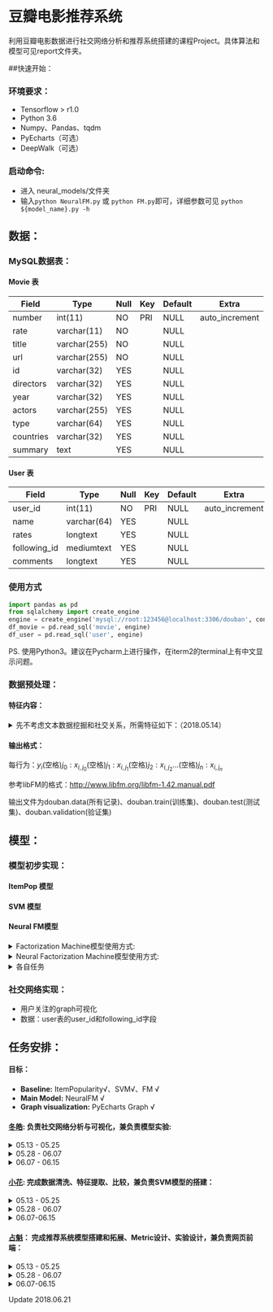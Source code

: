 # 豆瓣电影推荐系统

利用豆瓣电影数据进行社交网络分析和推荐系统搭建的课程Project。具体算法和模型可见report文件夹。



##快速开始：

### 环境要求：

-  Tensorflow > r1.0
-  Python 3.6
-  Numpy、Pandas、tqdm
-  PyEcharts（可选）
-  DeepWalk（可选）

### 启动命令:

-  进入 neural_models/文件夹
-  输入`python NeuralFM.py` 或 `python FM.py`即可，详细参数可见 `python ${model_name}.py -h`



## 数据：

### MySQL数据表：

#### Movie 表
| Field     | Type         | Null | Key  | Default | Extra          |
| --------- | ------------ | ---- | ---- | ------- | -------------- |
| number    | int(11)      | NO   | PRI  | NULL    | auto_increment |
| rate      | varchar(11)  | NO   |      | NULL    |                |
| title     | varchar(255) | NO   |      | NULL    |                |
| url       | varchar(255) | NO   |      | NULL    |                |
| id        | varchar(32)  | YES  |      | NULL    |                |
| directors | varchar(32)  | YES  |      | NULL    |                |
| year      | varchar(32)  | YES  |      | NULL    |                |
| actors    | varchar(255) | YES  |      | NULL    |                |
| type      | varchar(64)  | YES  |      | NULL    |                |
| countries | varchar(32)  | YES  |      | NULL    |                |
| summary   | text         | YES  |      | NULL    |                |
#### User 表

| Field        | Type        | Null | Key  | Default | Extra          |
| ------------ | ----------- | ---- | ---- | ------- | -------------- |
| user_id      | int(11)     | NO   | PRI  | NULL    | auto_increment |
| name         | varchar(64) | YES  |      | NULL    |                |
| rates        | longtext    | YES  |      | NULL    |                |
| following_id | mediumtext  | YES  |      | NULL    |                |
| comments     | longtext    | YES  |      | NULL    |                |

### 使用方式

```python
import pandas as pd
from sqlalchemy import create_engine
engine = create_engine('mysql://root:123456@localhost:3306/douban', convert_unicode=True, encoding='utf-8', connect_args={"charset":"utf8"})
df_movie = pd.read_sql('movie', engine)
df_user = pd.read_sql('user', engine)
```

PS.  使用Python3。建议在Pycharm上进行操作，在iterm2的terminal上有中文显示问题。

### 数据预处理：

#### 特征内容：

<details>
<summary>先不考虑文本数据挖掘和社交关系，所需特征如下：（2018.05.14）</summary>

| =user one hot= | =item one hot= | =user's history rating + item's average rating= | =year= | =type= |
- **user one hot:** user ID 的 one hot 形式，1000维
- **item one hot:** item ID 的 one hot 形式，1000维
- **user's history rating + item's average rating::** 该 user 的历史评分，分数从0-5星(0是没看过)。其中对于该item的评分用item的平均分代替,1000维
- **year:** 该电影放映的年份（如果能够弄到用户看片的年份就最好了）
- **type:** 该 item 所属类别，形式为one hot形式，需要先写个type2index的映射，???维

</details>


#### 输出格式：

每行为：$y_i$(空格)$j_0:x_{i,j_0}$(空格)$j_1:x_{i,j_1}$(空格)$j_2:x_{i,j_2}$...(空格)$j_n:x_{i,j_n}$

参考libFM的格式：http://www.libfm.org/libfm-1.42.manual.pdf

输出文件为douban.data(所有记录)、douban.train(训练集)、douban.test(测试集)、douban.validation(验证集)

## 模型：

### 模型初步实现：

#### ItemPop 模型

#### SVM 模型

#### Neural FM模型

<details>
<summary>Factorization Machine模型使用方式:</summary>

- 模型原理：[Factorization Machines](https://www.csie.ntu.edu.tw/~b97053/paper/Rendle2010FM.pdf)

- 模型使用：

  - 进入 neural_models/文件夹
  - 输入`python FM.py` 即可，详细参数可见 `python FM.py -h`

- 参数调优：

  - 调优方式：

    - 进入 neural_models/bash，新建 .sh 文件，命名规则为 **模型名\_参数名1_参数名2.sh**

    - 举例：新建 FM_lr_bs.sh，输入

      ```shell
      for lr in 0.005 0.01 0.05 0.1 0.5
      do
          for bs in 16 32 64 128 256 512
          do
              CUDA_VISIBLE_DEVICES="-1" python FM.py --lr $lr --batch_size $bs --log_path zhankui --log_on [\'lr\',\'batch_size\'];
          done
      done
      ```

      其中 log_path 是记录文件夹路径，log_on是记录文件夹的命名规则，for循环代表Grid-search范围。

</details>

<details>
<summary>Neural Factorization Machine模型使用方式:</summary>

- 模型原理：[Neural Factorization Machines for Sparse Predictive Analytics ](http://www.comp.nus.edu.sg/~xiangnan/papers/sigir17-nfm.pdf)

- 模型使用：

  - 进入 neural_models/文件夹
  - 输入`python NeuralFM.py` 即可，详细参数可见 `python NeuralFM.py -h`

- 参数调优：

  - 调优方式：

    - 进入 neural_models/bash，新建 .sh 文件，命名规则为 **模型名\_参数名1_参数名2.sh**

    - 举例：新建 NeuralFM_lr_bs.sh，输入

      ```shell
      for lr in 0.005 0.01 0.05 0.1 0.5
      do
          for bs in 16 32 64 128 256 512
          do
              CUDA_VISIBLE_DEVICES="-1" python NeuralFM.py --lr $lr --batch_size $bs --log_path zhankui --log_on [\'lr\',\'batch_size\'];
          done
      done
      ```

      其中 log_path 是记录文件夹路径，log_on是记录文件夹的命名规则，for循环代表Grid-search范围。

</details>

<details>
<summary>各自任务</summary>

- 占魁：learning rate, batch size, hidden factor, layers 调优
- 小花：feature的组成、表征探索
- 冬皓：dropout, batch_norm, regularization 调优

PS. 启动程序脚本非常简单，主要是想多用几台服务器节约时间。

</details>

### 社交网络实现：

- 用户关注的graph可视化
- 数据：user表的user_id和following_id字段



## 任务安排：

#### 目标：

- **Baseline:** ItemPopularity√、SVM√、FM √
- **Main Model:**  NeuralFM √
- **Graph visualization:** PyEcharts Graph √

#### [冬皓](https://github.com/Lidonghao1996): 负责社交网络分析与可视化，兼负责模型实验:

<details>
<summary>05.13 - 05.25 </summary>

- 不包括其他用户：
  - 网络可视化图
  - 统计信息（如最大、最小度数统计等）
- 包括其他用户的depth=1的广度优先搜索结果：
  - 网络可视化图
  - 统计信息（如最大、最小度数统计等）
- 完成PageRank、度分布统计
- 完成自己部分的PPT

</details>

<details>
<summary>05.28 - 06.07 </summary>

- 在 douban++ 数据集上完成上述任务 (ddl:06.03)
    - 留意大数据集上性能问题
    - 尝试优化可视化界面  
- 完成Doc2Vec的训练(ddl: 06.07)
    - 输入：（电影名称、电影简介）
    - 输出：（ItemID, 电影名称），（ItemID, DocVector）

</details>

<details>
<summary>06.07 - 06.15 </summary>

- 有时间可以尝试KCNN提取文本信息(ddl: 06.07+)  
- 开始着手写report和PPT的相关部分
</details>


#### [小花](https://github.com/Rshcaroline): 完成数据清洗、特征提取、比较，兼负责SVM模型的搭建：

<details>
<summary>05.13 - 05.25</summary>

- 负样本采集要求：
  - 用一个单独的文件，名为douban.neg
  - 每行输出格式同上
  - 输出顺序为逐用户从上自下排列（即先写user 0的所有负样本，再写user 1的所有负样本，依次往下）
- 数据集划分：
  - 生成一个所有正样本的文件，名为douban.pos
  - 测试集：douban.pos中每个user抽取一个正样本，和douban.neg中所有的负样本合并，成为一个测试集，名为douban.test
  - 验证集：douban.pos中每个user抽取一个正样本，和douban.neg中所有的负样本合并，成为一个测试集，名为douban.validation，正样本和douban.test不得有重复
  - 训练集：除douban.test和douban.validation之外的所有正样本，另外每个user从douban.neg中抽取4个负样本加入训练集，训练集名为douban.train
- 统计信息计算：
  - 正样本、负样本的条数
  - 用户与电影交互数量的直方图
- 完成自己部分的PPT

</details>

<details>
<summary>05.28 - 06.07 </summary>

- 在 douban++ 数据集上完成上述特征提取和对比试验 (ddl: 06.07)
    - 生成 |user one hot | item one hot | 特征
    - 生成 |user one hot | item one hot | item rating history | 特征
    - 生成 |user one hot | item one hot | item rating history + average rating | 特征
    - 添加 | user following id | 信息
    - 添加 | user follower's rating | 信息


</details>

<details>
<summary>06.07-06.15 </summary>

-  前端网页搭建：
   -  交互式社交网络可视化

</details>



#### [占魁](https://github.com/AaronHeee)： 完成推荐系统模型搭建和拓展、Metric设计、实验设计，兼负责网页前端：

<details>
<summary>05.13 - 05.25</summary>

- 实现ItemPopularity算法，计算HR、NDCG metric结果。
- 在FM、NeuFM、SVM上添加HR、NDCG的metric


- 跑出ItemPop、SVM、FM、NeuFM的初步实验结果，预期为：
  - RSME: NeuFM < FM < SVM
  - HR、NDCG: ItemPop < SVM < FM < NeuFM
- 完成自己部分的PPT

</details>

<details>
<summary>05.28 - 06.07 </summary>

- 在douban++上完成上述任务 (ddl: 06.03)
- 完成Graph的构建和Graph Node Embedding的训练 (ddl: 06.07)
    - 输入：（电影名称、电影导演、电影演员）
    - 输出：（NodeID, 结点名称），（NodeID, Embedding）

</details>

<details>
<summary>06.07-06.15 </summary>

-  完成多个深度Embedding的融合、实验

-  前端网页搭建：
   -  在社交网络中添加豆瓣推荐信息

</details>





Update 2018.06.21


